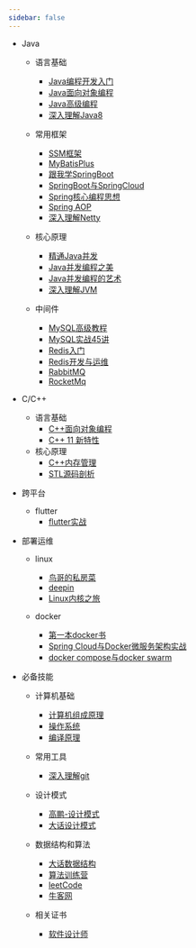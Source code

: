```yaml
---
sidebar: false
---
```


- Java

  - 语言基础 
    - [ Java编程开发入门](https://www.mldn.cn/course/60/tasks)
    - [Java面向对象编程](https://www.mldn.cn/course/61)
    - [Java高级编程](https://www.mldn.cn/course/68/tasks)
    - [深入理解Java8](https://www.bilibili.com/video/BV1w4411e7T8?spm_id_from=333.337.search-card.all.click)

  - 常用框架

    - [SSM框架](https://www.bilibili.com/video/BV1mE411X7yp?spm_id_from=333.999.0.0)
    - [MyBatisPlus](https://www.bilibili.com/video/BV1Zs411g76a?spm_id_from=333.999.0.0)
    - [跟我学SpringBoot](https://www.itmuch.com/spring-cloud/spring-cloud-index/)
    - [SpringBoot与SpringCloud](https://www.bilibili.com/video/BV1Me411W7rP?spm_id_from=333.999.0.0)
    - [Spring核心编程思想](https://time.geekbang.org/course/intro/100042601)
    - [Spring AOP](https://time.geekbang.org/course/intro/100066301)
    - [深入理解Netty](https://www.bilibili.com/video/BV1c4411J7Ty?spm_id_from=333.337.search-card.all.click)

  - 核心原理

    - [精通Java并发](https://www.bilibili.com/video/BV1qK4y1t78Z?spm_id_from=333.337.search-card.all.click)
    - [Java并发编程之美](https://www.52doc.com/detail/3492)
    - [Java并发编程的艺术](https://www.52doc.com/detail/913)
    - [深入理解JVM](https://www.bilibili.com/video/BV1j4411e72k?spm_id_from=333.337.search-card.all.click)

  - 中间件

    - [MySQL高级教程](https://www.bilibili.com/video/BV1t4411L7fh?spm_id_from=333.999.0.0)
    - [MySQL实战45讲](https://time.geekbang.org/column/intro/100020801)
    - [Redis入门](https://www.bilibili.com/video/BV1S54y1R7SB?spm_id_from=333.999.0.0)
    - [Redis开发与运维](https://www.52doc.com/detail/617)
    - [RabbitMQ](https://www.bilibili.com/video/BV1dX4y1V73G?spm_id_from=333.337.search-card.all.click)
    - [RocketMq](https://github.com/apache/rocketmq/tree/master/docs/cn)
- C/C++

  - 语言基础
    - [C++面向对象编程](https://www.youtube.com/watch?v=2S-tJaPKFdQ&list=PL-X74YXt4LVZ137kKM5dNfCIC4tsScerb)
    - [C++ 11 新特性](https://www.youtube.com/watch?v=xqKFjwn45gw&list=PL-X74YXt4LVYo_bk-jHMV5T3LHRYRbZoH)
  - 核心原理
    - [C++内存管理](https://www.youtube.com/watch?v=N27j6snKcxI&list=PLTcwR9j5y6W2eH37R2_4oEO4Y0tksot56)
    - [STL源码剖析](https://www.youtube.com/watch?v=Edcwv38c7d4&list=PLTcwR9j5y6W2Bf4S-qi0HBQlHXQVFoJrP)
- 跨平台
  - flutter
    - [flutter实战](https://book.flutterchina.club/preface.html)
- 部署运维

  - linux
    - [鸟哥的私房菜](https://www.52doc.com/detail/31341)
    - [deepin](https://www.deepin.org/en/)
    - [Linux内核之旅](http://kerneltravel.net)

  - docker
    - [第一本docker书](https://www.52doc.com/detail/3180)
    - [Spring Cloud与Docker微服务架构实战](https://www.52doc.com/detail/47969)
    - [docker compose与docker swarm](https://www.bilibili.com/video/BV1kv411q7Qc?spm_id_from=333.999.0.0)
- 必备技能

  - 计算机基础

    - [计算机组成原理](https://www.bilibili.com/video/BV1WW411Q7PF?p=1)
    - [操作系统](https://www.bilibili.com/video/BV1uW411f72n?from=search&seid=9286535166671006927&spm_id_from=333.337.0.0)
    - [编译原理](https://www.youtube.com/watch?v=7oHgs64KK7I&list=PLQEJNz6Rc2zfI7AP37dHTnI7W7g368nL8&index=1)
  - 常用工具

    - [深入理解git](https://www.bilibili.com/video/BV1G4411a7Jk?spm_id_from=333.788.top_right_bar_window_custom_collection.content.click)
  - 设计模式
    - [高鹏-设计模式](https://www.bilibili.com/video/BV1Qx411o7tN?spm_id_from=333.788.top_right_bar_window_custom_collection.content.click)
    - [大话设计模式](https://www.52doc.com/detail/816)
  - 数据结构和算法
    - [大话数据结构](https://www.52doc.com/detail/2869)
    - [算法训练营](https://www.youtube.com/watch?v=ozSyNPc5m2k&list=PLoZQ0sz6CBHH_DngliTZAhHxamus0gofC)
    - [leetCode](https://leetcode-cn.com/problemset/all/)
    - [牛客网](https://www.nowcoder.com/)
  - 相关证书
    - [软件设计师](https://dtwr.gitee.io/software_exam/)